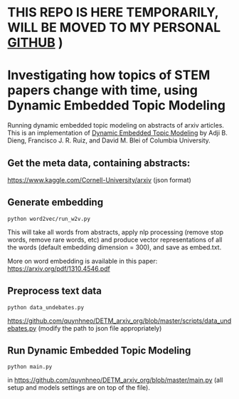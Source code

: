# THIS REPO IS HERE TEMPORARILY, WILL BE MOVED TO MY PERSONAL [GITHUB](https://github.com/quynhneo) )

# Investigating how topics of STEM papers change with time, using Dynamic Embedded Topic Modeling 
Running dynamic embedded topic modeling on abstracts of arxiv articles. This is an implementation of [Dynamic Embedded Topic Modeling](https://github.com/adjidieng/DETM) by Adji B. Dieng, Francisco J. R. Ruiz, and David M. Blei of Columbia University. 

## Get the meta data, containing abstracts: 
https://www.kaggle.com/Cornell-University/arxiv (json format)

## Generate embedding 
  
```
python word2vec/run_w2v.py
```
  
This will take all words from abstracts, apply nlp processing (remove stop words, remove rare words, etc) and produce vector representations of all the words (default embedding dimension = 300), and save as embed.txt.

More on word embedding is available in this paper: https://arxiv.org/pdf/1310.4546.pdf

## Preprocess text data 
```
python data_undebates.py
```
https://github.com/quynhneo/DETM_arxiv_org/blob/master/scripts/data_undebates.py (modify the path to json file appropriately)

## Run Dynamic Embedded Topic Modeling 

```
python main.py
``` 
in https://github.com/quynhneo/DETM_arxiv_org/blob/master/main.py (all setup and models settings are on top of the file).
